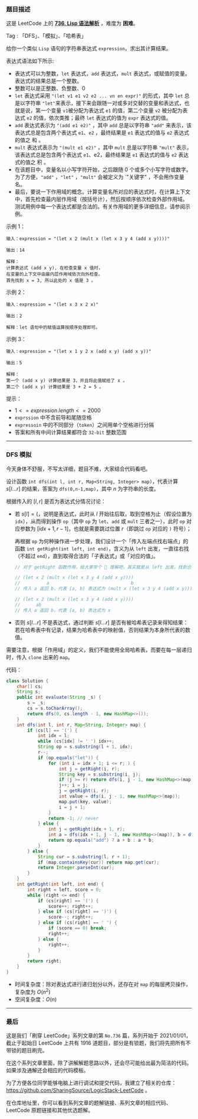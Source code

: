 ### 题目描述

这是 LeetCode 上的 **[736. Lisp 语法解析](https://leetcode.cn/problems/parse-lisp-expression/solution/by-ac_oier-i7w1/)** ，难度为 **困难**。

Tag : 「DFS」、「模拟」、「哈希表」



给你一个类似 `Lisp` 语句的字符串表达式 `expression`，求出其计算结果。

表达式语法如下所示:

* 表达式可以为整数，`let` 表达式，`add` 表达式，`mult` 表达式，或赋值的变量。表达式的结果总是一个整数。
* 整数可以是正整数、负整数、$0$
* `let` 表达式采用 `"(let v1 e1 v2 e2 ... vn en expr)"` 的形式，其中 `let` 总是以字符串 `"let"`来表示，接下来会跟随一对或多对交替的变量和表达式，也就是说，第一个变量 `v1`被分配为表达式 `e1` 的值，第二个变量 `v2` 被分配为表达式 `e2` 的值，依次类推；最终 `let` 表达式的值为 `expr` 表达式的值。
* `add` 表达式表示为 `"(add e1 e2)"` ，其中 `add` 总是以字符串 `"add"` 来表示，该表达式总是包含两个表达式 `e1`、`e2` ，最终结果是 `e1` 表达式的值与 `e2` 表达式的值之 和 。
* `mult` 表达式表示为 `"(mult e1 e2)"` ，其中 `mult` 总是以字符串 `"mult"` 表示，该表达式总是包含两个表达式 `e1`、e2，最终结果是 `e1` 表达式的值与 `e2` 表达式的值之 积 。
* 在该题目中，变量名以小写字符开始，之后跟随 $0$ 个或多个小写字符或数字。为了方便，`"add"` ，`"let"` ，`"mult"` 会被定义为 `"关键字" ，不会用作变量名。
* 最后，要说一下作用域的概念。计算变量名所对应的表达式时，在计算上下文中，首先检查最内层作用域（按括号计），然后按顺序依次检查外部作用域。测试用例中每一个表达式都是合法的。有关作用域的更多详细信息，请参阅示例。

示例 1：

```
输入：expression = "(let x 2 (mult x (let x 3 y 4 (add x y))))"

输出：14

解释：
计算表达式 (add x y), 在检查变量 x 值时，
在变量的上下文中由最内层作用域依次向外检查。
首先找到 x = 3, 所以此处的 x 值是 3 。
```
示例 2：
```
输入：expression = "(let x 3 x 2 x)"

输出：2

解释：let 语句中的赋值运算按顺序处理即可。
```
示例 3：
```
输入：expression = "(let x 1 y 2 x (add x y) (add x y))"

输出：5

解释：
第一个 (add x y) 计算结果是 3，并且将此值赋给了 x 。 
第二个 (add x y) 计算结果是 3 + 2 = 5 。
```

提示：
* $1 <= expression.length <= 2000$
* `exprssion` 中不含前导和尾随空格
* `expressoin` 中的不同部分（`token`）之间用单个空格进行分隔
* 答案和所有中间计算结果都符合 `32-bit` 整数范围

---

### DFS 模拟

今天身体不舒服，不写太详细，题目不难，大家结合代码看吧。

设计函数 `int dfs(int l, int r, Map<String, Integer> map)`，代表计算 $s[l...r]$ 的结果，答案为 `dfs(0,n-1,map)`，其中 $n$ 为字符串的长度。

根据传入的 $[l, r]$ 是否为表达式分情况讨论：

* 若 $s[l] = ($，说明是表达式，此时从 $l$ 开始往后取，取到空格为止（假设位置为 `idx`），从而得到操作 `op`（其中 `op` 为 `let`、`add` 或 `mult` 三者之一），此时 `op` 对应参数为 $[idx + 1, r - 1]$，也就是需要跳过位置 $r$（即跳过 `op` 对应的 `)` 符号）；

    再根据 `op` 为何种操作进一步处理，我们设计一个「传入左端点找右端点」的函数 `int getRight(int left, int end)`，含义为从 `left` 出发，一直往右找（不超过 `end`），直到取得合法的「子表达式」或「对应的值」。

    ```Java
    // 对于 getRight 函数作用，给大家举个 🌰 理解吧，其实就是从 left 出发，找到合法的「子表达式」或「值」为止

    // (let x 2 (mult x (let x 3 y 4 (add x y))))
    //          a                               b
    // 传入 a 返回 b，代表 [a, b) 表达式为 (mult x (let x 3 y 4 (add x y)))

    // (let x 2 (mult x (let x 3 y 4 (add x y))))
    //      ab
    // 传入 a 返回 b，代表 [a, b) 表达式为 x
    ```

* 否则 $s[l...r]$ 不是表达式，通过判断 $s[l...r]$ 是否有被哈希表记录来得知结果：若在哈希表中有记录，结果为哈希表中的映射值，否则结果为本身所代表的数值。

需要注意，根据「作用域」的定义，我们不能使用全局哈希表，而要在每一层递归时，传入 `clone` 出来的 `map`。

代码：
```Java
class Solution {
    char[] cs;
    String s;
    public int evaluate(String _s) {
        s = _s;
        cs = s.toCharArray();
        return dfs(0, cs.length - 1, new HashMap<>());
    }
    int dfs(int l, int r, Map<String, Integer> map) {
        if (cs[l] == '(') {
            int idx = l;
            while (cs[idx] != ' ') idx++;
            String op = s.substring(l + 1, idx);
            r--;
            if (op.equals("let")) {
                for (int i = idx + 1; i <= r; ) {
                    int j = getRight(i, r);
                    String key = s.substring(i, j);
                    if (j >= r) return dfs(i, j - 1, new HashMap<>(map));
                    j++; i = j;
                    j = getRight(i, r);
                    int value = dfs(i, j - 1, new HashMap<>(map));
                    map.put(key, value);
                    i = j + 1;
                }
                return -1; // never
            } else {
                int j = getRight(idx + 1, r);
                int a = dfs(idx + 1, j - 1, new HashMap<>(map)), b = dfs(j + 1, r, new HashMap<>(map));
                return op.equals("add") ? a + b : a * b;
            }
        } else {
            String cur = s.substring(l, r + 1);
            if (map.containsKey(cur)) return map.get(cur);
            return Integer.parseInt(cur);
        }
    }
    int getRight(int left, int end) {
        int right = left, score = 0;
        while (right <= end) {
            if (cs[right] == '(') {
                score++; right++;
            } else if (cs[right] == ')') {
                score--; right++;
            } else if (cs[right] == ' ') {
                if (score == 0) break;
                right++;
            } else {
                right++;
            }
        }
        return right;
    }
}
```
* 时间复杂度：除对表达式进行递归划分以外，还存在对 `map` 的每层拷贝操作，复杂度为 $O(n^2)$
* 空间复杂度：$O(n)$

---

### 最后

这是我们「刷穿 LeetCode」系列文章的第 `No.736` 篇，系列开始于 2021/01/01，截止于起始日 LeetCode 上共有 1916 道题目，部分是有锁题，我们将先把所有不带锁的题目刷完。

在这个系列文章里面，除了讲解解题思路以外，还会尽可能给出最为简洁的代码。如果涉及通解还会相应的代码模板。

为了方便各位同学能够电脑上进行调试和提交代码，我建立了相关的仓库：https://github.com/SharingSource/LogicStack-LeetCode 。

在仓库地址里，你可以看到系列文章的题解链接、系列文章的相应代码、LeetCode 原题链接和其他优选题解。
